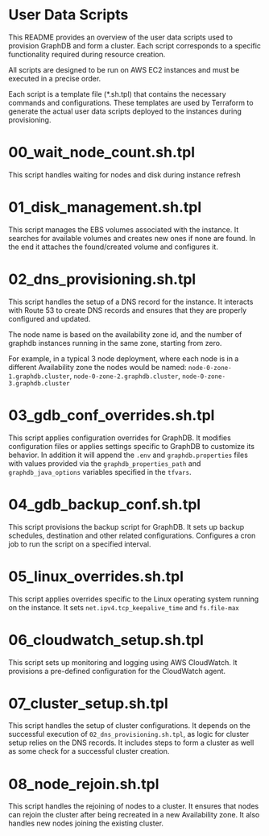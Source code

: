 User Data Scripts
=================

This README provides an overview of the user data scripts used to provision GraphDB and form a cluster.
Each script corresponds to a specific functionality required during resource creation.

All scripts are designed to be run on AWS EC2 instances and must be executed in a precise order.

Each script is a template file (*.sh.tpl) that contains the necessary commands and configurations.
These templates are used by Terraform to generate the actual user data scripts deployed to the instances during provisioning.

# 00_wait_node_count.sh.tpl
This script handles waiting for nodes and disk during instance refresh

# 01_disk_management.sh.tpl
This script manages the EBS volumes associated with the instance.
It searches for available volumes and creates new ones if none are found.
In the end it attaches the found/created volume and configures it.

# 02_dns_provisioning.sh.tpl
This script handles the setup of a DNS record for the instance.
It interacts with Route 53 to create DNS records and ensures that they are properly configured and updated.

The node name is based on the availability zone id, and the number of graphdb instances running in the same zone, starting from zero.

For example, in a typical 3 node deployment, where each node is in a different Availability zone the nodes would be named:
`node-0-zone-1.graphdb.cluster`, `node-0-zone-2.graphdb.cluster`, `node-0-zone-3.graphdb.cluster`

# 03_gdb_conf_overrides.sh.tpl
This script applies configuration overrides for GraphDB.
It modifies configuration files or applies settings specific to GraphDB to customize its behavior.
In addition it will append the `.env` and `graphdb.properties` files with values provided via
the `graphdb_properties_path` and `graphdb_java_options` variables specified in the `tfvars`.

# 04_gdb_backup_conf.sh.tpl
This script provisions the backup script for GraphDB.
It sets up backup schedules, destination and other related configurations.
Configures a cron job to run the script on a specified interval.

# 05_linux_overrides.sh.tpl
This script applies overrides specific to the Linux operating system running on the instance.
It sets `net.ipv4.tcp_keepalive_time` and `fs.file-max`

# 06_cloudwatch_setup.sh.tpl
This script sets up monitoring and logging using AWS CloudWatch.
It provisions a pre-defined configuration for the CloudWatch agent.

# 07_cluster_setup.sh.tpl
This script handles the setup of cluster configurations.
It depends on the successful execution of `02_dns_provisioning.sh.tpl`, as logic for cluster setup relies on the DNS records.
It includes steps to form a cluster as well as some check for a successful cluster creation.

# 08_node_rejoin.sh.tpl
This script handles the rejoining of nodes to a cluster.
It ensures that nodes can rejoin the cluster after being recreated in a new Availability zone.
It also handles new nodes joining the existing cluster.

